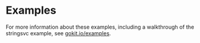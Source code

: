 # Examples

For more information about these examples,
 including a walkthrough of the stringsvc example,
 see [gokit.io/examples](https://gokit.io/examples).
